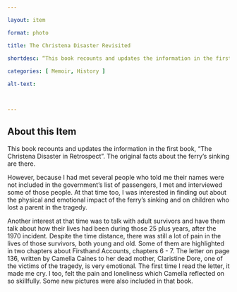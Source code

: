 ```yaml
--- 

layout: item 

format: photo 

title: The Christena Disaster Revisited

shortdesc: “This book recounts and updates the information in the first book, “The Christena Disaster in Retrospect.”
 
categories: [ Memoir, History ]

alt-text:  

 

--- 
```


## About this Item 

This book recounts and updates the information in the first book, “The Christena Disaster in Retrospect”.  The original facts about the ferry’s sinking are there. 

However, because I had met several people who told me their names were not included in the government’s list of passengers, I met and interviewed some of those people.  At that time too, I was interested in finding out about the physical and emotional impact of the ferry’s sinking and on children who lost a parent in the tragedy. 

Another interest at that time was to talk with adult survivors and have them talk about how their lives had been during those 25 plus years, after the 1970 incident.  Despite the time distance, there was still a lot of pain in the lives of those survivors, both young and old.  Some of them are highlighted in two chapters about Firsthand Accounts, chapters 6 - 7.   The letter on page 136, written by Camella Caines to her dead mother, Claristine Dore, one of the victims of the tragedy, is very emotional.  The first time I read the letter, it made me cry.  I too, felt the pain and loneliness which Camella reflected on so skillfully.  Some new pictures were also included in that book.

